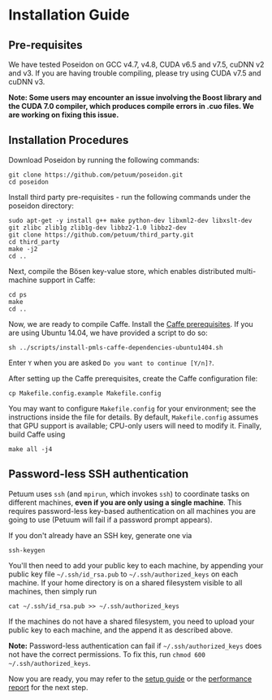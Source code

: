 # Installation Guide
<!---
The Caffe app can be found in `bosen/app/caffe/`. From this point on, all instructions will assume you are in `bosen/app/caffe/`, and that you have **already completed the [[Petuum setup instructions|Installation]]**.
-->

## Pre-requisites
We have tested Poseidon on GCC v4.7, v4.8, CUDA v6.5 and v7.5, cuDNN v2 and v3. If you are having trouble compiling, please try using CUDA v7.5 and cuDNN v3.

**Note: Some users may encounter an issue involving the Boost library and the CUDA 7.0 compiler, which produces compile errors in .cuo files. We are working on fixing this issue.**

## Installation Procedures
Download Poseidon by running the following commands:

    git clone https://github.com/petuum/poseidon.git
    cd poseidon

Install third party pre-requisites - run the following commands under the poseidon directory:

    sudo apt-get -y install g++ make python-dev libxml2-dev libxslt-dev git zlibc zlib1g zlib1g-dev libbz2-1.0 libbz2-dev
    git clone https://github.com/petuum/third_party.git
    cd third_party
    make -j2
    cd ..


Next, compile the Bösen key-value store, which enables distributed multi-machine support in Caffe:

    cd ps
    make
    cd ..

Now, we are ready to compile Caffe. Install the [Caffe prerequisites](http://caffe.berkeleyvision.org/installation.html). If you are using Ubuntu 14.04, we have provided a script to do so:
    
    sh ../scripts/install-pmls-caffe-dependencies-ubuntu1404.sh

Enter `Y` when you are asked `Do you want to continue [Y/n]?`. 

After setting up the Caffe prerequisites, create the Caffe configuration file:

    cp Makefile.config.example Makefile.config

You may want to configure `Makefile.config` for your environment; see the instructions inside the file for details. By default, `Makefile.config` assumes that GPU support is available; CPU-only users will need to modify it. Finally, build Caffe using

    make all -j4

## Password-less SSH authentication

Petuum uses `ssh` (and `mpirun`, which invokes `ssh`) to coordinate tasks on different machines, **even if you are only using a single machine**. This requires password-less key-based authentication on all machines you are going to use (Petuum will fail if a password prompt appears).

If you don't already have an SSH key, generate one via

```
ssh-keygen
```

You'll then need to add your public key to each machine, by appending your public key file `~/.ssh/id_rsa.pub` to `~/.ssh/authorized_keys` on each machine. If your home directory is on a shared filesystem visible to all machines, then simply run

```
cat ~/.ssh/id_rsa.pub >> ~/.ssh/authorized_keys
```

If the machines do not have a shared filesystem, you need to upload your public key to each machine, and the append it as described above.

**Note:** Password-less authentication can fail if `~/.ssh/authorized_keys` does not have the correct permissions. To fix this, run `chmod 600 ~/.ssh/authorized_keys`.

Now you are ready, you may refer to the [setup guide](distributed-guide.md) or the [performance report](performance.md) for the next step. 
